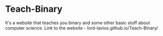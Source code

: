 # Teach-Binary
It's a website that teaches you binary and some other basic stuff about computer science. Link to the website - lord-lavios.github.io/Teach-Binary/
